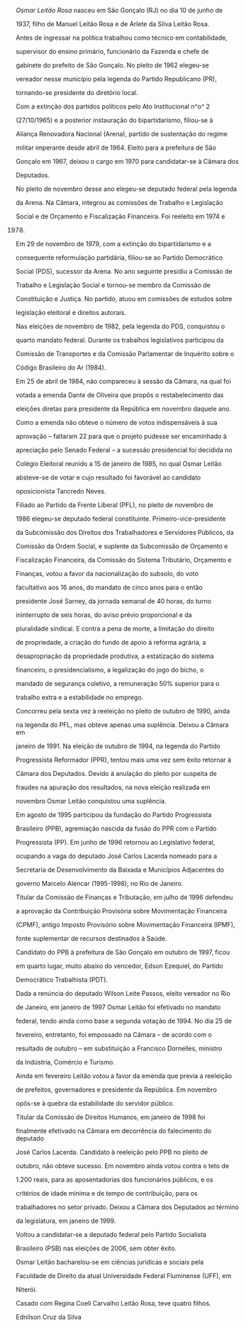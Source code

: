 

*Osmar Leitão Rosa* nasceu em São Gonçalo (RJ) no dia 10 de junho de

1937, filho de Manuel Leitão Rosa e de Arlete da Silva Leitão Rosa.



Antes de ingressar na política trabalhou como técnico em contabilidade,

supervisor do ensino primário, funcionário da Fazenda e chefe de

gabinete do prefeito de São Gonçalo. No pleito de 1962 elegeu-se

vereador nesse município pela legenda do Partido Republicano (PR),

tornando-se presidente do diretório local.



Com a extinção dos partidos políticos pelo Ato Institucional n^o^ 2

(27/10/1965) e a posterior instauração do bipartidarismo, filiou-se à

Aliança Renovadora Nacional (Arena), partido de sustentação do regime

militar imperante desde abril de 1964. Eleito para a prefeitura de São

Gonçalo em 1967, deixou o cargo em 1970 para candidatar-se à Câmara dos

Deputados.



No pleito de novembro desse ano elegeu-se deputado federal pela legenda

da Arena. Na Câmara, integrou as comissões de Trabalho e Legislação

Social e de Orçamento e Fiscalização Financeira. Foi reeleito em 1974 e

1978.



Em 29 de novembro de 1979, com a extinção do bipartidarismo e a

consequente reformulação partidária, filiou-se ao Partido Democrático

Social (PDS), sucessor da Arena. No ano seguinte presidiu a Comissão de

Trabalho e Legislação Social e tornou-se membro da Comissão de

Constituição e Justiça. No partido, atuou em comissões de estudos sobre

legislação eleitoral e direitos autorais.



Nas eleições de novembro de 1982, pela legenda do PDS, conquistou o

quarto mandato federal. Durante os trabalhos legislativos participou da

Comissão de Transportes e da Comissão Parlamentar de Inquérito sobre o

Código Brasileiro do Ar (1984).



Em 25 de abril de 1984, não compareceu à sessão da Câmara, na qual foi

votada a emenda Dante de Oliveira que propôs o restabelecimento das

eleições diretas para presidente da República em novembro daquele ano.

Como a emenda não obteve o número de votos indispensáveis à sua

aprovação – faltaram 22 para que o projeto pudesse ser encaminhado à

apreciação pelo Senado Federal – a sucessão presidencial foi decidida no

Colégio Eleitoral reunido a 15 de janeiro de 1985, no qual Osmar Leitão

absteve-se de votar e cujo resultado foi favorável ao candidato

oposicionista Tancredo Neves.



Filiado ao Partido da Frente Liberal (PFL), no pleito de novembro de

1986 elegeu-se deputado federal constituinte. Primeiro-vice-presidente

da Subcomissão dos Direitos dos Trabalhadores e Servidores Públicos, da

Comissão da Ordem Social, e suplente da Subcomissão de Orçamento e

Fiscalização Financeira, da Comissão do Sistema Tributário, Orçamento e

Finanças, votou a favor da nacionalização do subsolo, do voto

facultativo aos 16 anos, do mandato de cinco anos para o então

presidente José Sarney, da jornada semanal de 40 horas, do turno

ininterrupto de seis horas, do aviso prévio proporcional e da

pluralidade sindical. E contra a pena de morte, a limitação do direito

de propriedade, a criação do fundo de apoio à reforma agrária, a

desapropriação da propriedade produtiva, a estatização do sistema

financeiro, o presidencialismo, a legalização do jogo do bicho, o

mandado de segurança coletivo, a remuneração 50% superior para o

trabalho extra e a estabilidade no emprego.



Concorreu pela sexta vez à reeleição no pleito de outubro de 1990, ainda

na legenda do PFL, mas obteve apenas uma suplência. Deixou a Câmara em

janeiro de 1991. Na eleição de outubro de 1994, na legenda do Partido

Progressista Reformador (PPR), tentou mais uma vez sem êxito retornar à

Câmara dos Deputados. Devido à anulação do pleito por suspeita de

fraudes na apuração dos resultados, na nova eleição realizada em

novembro Osmar Leitão conquistou uma suplência.



Em agosto de 1995 participou da fundação do Partido Progressista

Brasileiro (PPB), agremiação nascida da fusão do PPR com o Partido

Progressista (PP). Em junho de 1996 retornou ao Legislativo federal,

ocupando a vaga do deputado José Carlos Lacerda nomeado para a

Secretaria de Desenvolvimento da Baixada e Municípios Adjacentes do

governo Marcelo Alencar (1995-1998), no Rio de Janeiro.



Titular da Comissão de Finanças e Tributação, em julho de 1996 defendeu

a aprovação da Contribuição Provisória sobre Movimentação Financeira

(CPMF), antigo Imposto Provisório sobre Movimentação Financeira (IPMF),

fonte suplementar de recursos destinados à Saúde.



Candidato do PPB à prefeitura de São Gonçalo em outubro de 1997, ficou

em quarto lugar, muito abaixo do vencedor, Edson Ezequiel, do Partido

Democrático Trabalhista (PDT).



Dada a renúncia do deputado Wilson Leite Passos, eleito vereador no Rio

de Janeiro, em janeiro de 1997 Osmar Leitão foi efetivado no mandato

federal, tendo ainda como base a segunda votação de 1994. No dia 25 de

fevereiro, entretanto, foi empossado na Câmara – de acordo com o

resultado de outubro – em substituição a Francisco Dornelles, ministro

da Indústria, Comércio e Turismo.



Ainda em fevereiro Leitão votou a favor da emenda que previa a reeleição

de prefeitos, governadores e presidente da República. Em novembro

opôs-se à quebra da estabilidade do servidor público.



Titular da Comissão de Direitos Humanos, em janeiro de 1998 foi

finalmente efetivado na Câmara em decorrência do falecimento do deputado

José Carlos Lacerda. Candidato à reeleição pelo PPB no pleito de

outubro, não obteve sucesso. Em novembro ainda votou contra o teto de

1.200 reais, para as aposentadorias dos funcionários públicos, e os

critérios de idade mínima e de tempo de contribuição, para os

trabalhadores no setor privado. Deixou a Câmara dos Deputados ao término

da legislatura, em janeiro de 1999.



Voltou a candidatar-se a deputado federal pelo Partido Socialista

Brasileiro (PSB) nas eleições de 2006, sem obter êxito.



Osmar Leitão bacharelou-se em ciências jurídicas e sociais pela

Faculdade de Direito da atual Universidade Federal Fluminense (UFF), em

Niterói.



Casado com Regina Coeli Carvalho Leitão Rosa, teve quatro filhos.



Ednílson Cruz da Silva



